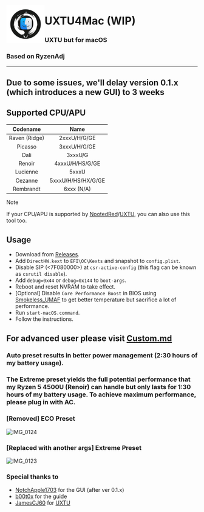 <picture><img align="left" src="/Img/Logo.png" width="20%"/></picture>
<h1>UXTU4Mac (WIP)</h1>
<h3>UXTU but for macOS</h3>
<h3>Based on RyzenAdj</h3>

---

## Due to some issues, we'll delay version 0.1.x (which introduces a new GUI) to 3 weeks
## Supported CPU/APU

| Codename | Name |
| :---: | :---: |
| Raven (Ridge) | 2xxxU/H/G/GE |
| Picasso | 3xxxU/H/G/GE |
| Dali | 3xxxU/G |
| Renoir | 4xxxU/H/HS/G/GE |
| Lucienne | 5xxxU |
| Cezanne | 5xxxU/H/HS/HX/G/GE |
| Rembrandt | 6xxx (N/A) |

> [!NOTE]
> If your CPU/APU is supported by [NootedRed](https://github.com/ChefKissInc/NootedRed)/[UXTU](https://github.com/JamesCJ60/Universal-x86-Tuning-Utility), you can also use this tool too.

## Usage

- Download from [Releases](https://github.com/AppleOSX/UXTU4Mac/releases).
- Add `DirectHW.kext` to `EFI\OC\Kexts` and snapshot to `config.plist`.
- Disable SIP (<7F080000>) at `csr-active-config` (this flag can be known as `csrutil disable`).
- Add `debug=0x44` or `debug=0x144` to `boot-args`.
- Reboot and reset NVRAM to take effect.
- [Optional] Disable `Core Performance Boost` in BIOS using [Smokeless_UMAF](https://github.com/DavidS95/Smokeless_UMAF) to get better temperature but sacrifice a lot of performance.
- Run `start-macOS.command`.
- Follow the instructions.

## For advanced user please visit [Custom.md](Custom.md)
### Auto preset results in better power management (2:30 hours of my battery usage).
### The Extreme preset yields the full potential performance that my Ryzen 5 4500U (Renoir) can handle but only lasts for 1:30 hours of my battery usage. To achieve maximum performance, please plug in with AC.
### [Removed] ECO Preset
![IMG_0124](https://github.com/gorouflex/RielUXTU4Mac/assets/98001973/1d67984a-1166-4551-a1b6-04865b72c53b)

### [Replaced with another args] Extreme Preset
![IMG_0123](https://github.com/gorouflex/RielUXTU4Mac/assets/98001973/46565c9a-8abd-4b9f-ad2e-5bde5c39a4c1)

### Special thanks to
- [NotchApple1703](https://github.com/NotchApple1703) for the GUI (after ver 0.1.x)
- [b00t0x](https://github.com/b00t0x) for the guide
- [JamesCJ60](https://github.com/JamesCJ60) for [UXTU](https://github.com/JamesCJ60/Universal-x86-Tuning-Utility)
